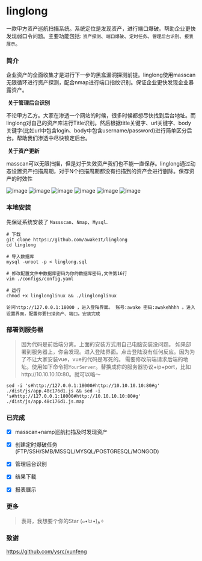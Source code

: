 # linglong

  一款甲方资产巡航扫描系统。系统定位是发现资产，进行端口爆破。帮助企业更快发现弱口令问题。主要功能包括: `资产探测`、`端口爆破`、`定时任务`、`管理后台识别`、`报表展示`。

### 简介	

​	企业资产的全面收集才是进行下一步的黑盒漏洞探测前提。linglong使用masscan无限循环进行资产探测，配合nmap进行端口指纹识别。保证企业更快发现企业暴露资产。  

​	**关于管理后台识别**

​	不论甲方乙方。大家在渗透一个网站的时候，很多时候都想尽快找到后台地址。而linglong对自己的资产库进行Title识别。然后根据title关键字、url关键字、body关键字(比如url中包含login、body中包含username/password)进行简单区分后台。帮助我们渗透中尽快锁定后台。  

​	**关于资产更新**

​	masscan可以无限扫描，但是对于失效资产我们也不能一直保存。linglong通过动态设置资产扫描周期，对于N个扫描周期都没有扫描到的资产会进行删除。保存资产的时效性

![image](https://github.com/awake1t/linglong/blob/master/img/index.png)
![image](https://github.com/awake1t/linglong/blob/master/img/iplist.png)
![image](https://github.com/awake1t/linglong/blob/master/img/tasklist.png)
![image](https://github.com/awake1t/linglong/blob/master/img/addtask.png)
![image](https://github.com/awake1t/linglong/blob/master/img/tasklog.png)
![image](https://github.com/awake1t/linglong/blob/master/img/setting.png)


### 本地安装

先保证系统安装了 `Massscan`、`Nmap`、`Mysql`.

```
# 下载
git clone https://github.com/awake1t/linglong
cd linglong

# 导入数据库
mysql -uroot -p < linglong.sql

# 修改配置文件中数据库密码为你的数据库密码,文件第16行
vim ./configs/config.yaml 

# 运行
chmod +x linglonglinux && ./linglonglinux

访问http://127.0.0.1:18000 ，进入登陆界面。 账号:awake 密码:awakehhhh 。进入设置界面，配置你要扫描资产、端口。安装完成
```


### 部署到服务器

> 因为代码是前后端分离。上面的安装方式用自己电脑安装没问题。 如果部署到服务器上，你会发现。进入登陆界面。点击登陆没有任何反应。因为为了不让大家安装vue，vue的代码是写死的。
需要修改前端请求后端的地址。使用如下命令把`YourServer`。替换成你的服务器协议+ip+port，比如http://10.10.10.10:80。就可以咯～

```
sed -i 's#http://127.0.0.1:18000#http://10.10.10.10:80#g' ./dist/js/app.48c176d1.js && sed -i 's#http://127.0.0.1:18000#http://10.10.10.10:80#g' ./dist/js/app.48c176d1.js.map
```



### 已完成

- [x] masscan+namp巡航扫描及时发现资产
- [x] 创建定时爆破任务(FTP/SSH/SMB/MSSQL/MYSQL/POSTGRESQL/MONGOD)
- [x] 管理后台识别
- [x] 结果下载
- [x] 报表展示


### 更多
> 表哥，我想要个你的Star (๑•̀ㅂ•́)و✧



### 致谢

https://github.com/ysrc/xunfeng



